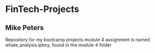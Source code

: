# FinTech-Projects
## Mike Peters
Repository for my bootcamp projects
module 4 assignment is named whale_analysis.ipbny, found in the module 4 folder
